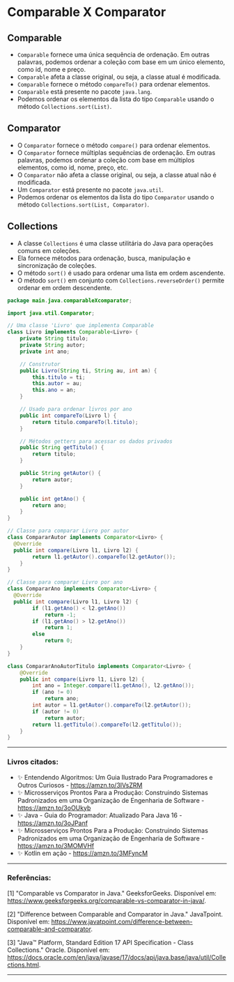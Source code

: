 # Comparable X Comparator

## Comparable

-   `Comparable` fornece uma única sequência de ordenação. Em outras palavras, podemos ordenar a coleção com base em um único elemento, como id, nome e preço.
-   `Comparable` afeta a classe original, ou seja, a classe atual é modificada.
-   `Comparable` fornece o método `compareTo()` para ordenar elementos.
-   `Comparable` está presente no pacote `java.lang`.
-   Podemos ordenar os elementos da lista do tipo `Comparable` usando o método `Collections.sort(List)`.

## Comparator

-   O `Comparator` fornece o método `compare()` para ordenar elementos.
-   O `Comparator` fornece múltiplas sequências de ordenação. Em outras palavras, podemos ordenar a coleção com base em múltiplos elementos, como id, nome, preço, etc.
-   O `Comparator` não afeta a classe original, ou seja, a classe atual não é modificada.
-   Um `Comparator` está presente no pacote `java.util`.
-   Podemos ordenar os elementos da lista do tipo `Comparator` usando o método `Collections.sort(List, Comparator)`.

## Collections

-   A classe `Collections` é uma classe utilitária do Java para operações comuns em coleções.
-   Ela fornece métodos para ordenação, busca, manipulação e sincronização de coleções.
-   O método `sort()` é usado para ordenar uma lista em ordem ascendente.
-   O método `sort()` em conjunto com `Collections.reverseOrder()` permite ordenar em ordem descendente.

```java
package main.java.comparableXcomparator;

import java.util.Comparator;

// Uma classe 'Livro' que implementa Comparable
class Livro implements Comparable<Livro> {
	private String titulo;
	private String autor;
	private int ano;

	// Construtor
	public Livro(String ti, String au, int an) {
		this.titulo = ti;
		this.autor = au;
		this.ano = an;
	}

	// Usado para ordenar livros por ano
	public int compareTo(Livro l) {
		return titulo.compareTo(l.titulo);
	}

	// Métodos getters para acessar os dados privados
	public String getTitulo() {
		return titulo;
	}

	public String getAutor() {
		return autor;
	}

	public int getAno() {
		return ano;
	}
}

// Classe para comparar Livro por autor
class CompararAutor implements Comparator<Livro> {
  @Override
  public int compare(Livro l1, Livro l2) {
		return l1.getAutor().compareTo(l2.getAutor());
	}
}

// Classe para comparar Livro por ano
class CompararAno implements Comparator<Livro> {
  @Override
  public int compare(Livro l1, Livro l2) {
		if (l1.getAno() < l2.getAno())
			return -1;
		if (l1.getAno() > l2.getAno())
			return 1;
		else
			return 0;
	}
}

class CompararAnoAutorTitulo implements Comparator<Livro> {
	@Override
	public int compare(Livro l1, Livro l2) {
		int ano = Integer.compare(l1.getAno(), l2.getAno());
		if (ano != 0)
			return ano;
		int autor = l1.getAutor().compareTo(l2.getAutor());
		if (autor != 0)
			return autor;
		return l1.getTitulo().compareTo(l2.getTitulo());
	}
}
```

---

### Livros citados:

-   ✨ Entendendo Algoritmos: Um Guia Ilustrado Para Programadores e Outros Curiosos - https://amzn.to/3IVsZRM
-   ✨ Microsserviços Prontos Para a Produção: Construindo Sistemas Padronizados em uma Organização de Engenharia de Software - https://amzn.to/3oOUkyb
-   ✨ Java - Guia do Programador: Atualizado Para Java 16 - https://amzn.to/3oJPanf
-   ✨ Microsserviços Prontos Para a Produção: Construindo Sistemas Padronizados em uma Organização de Engenharia de Software - https://amzn.to/3MOMVHf
-   ✨ Kotlin em ação - https://amzn.to/3MFyncM

---

### Referências:

[1] "Comparable vs Comparator in Java." GeeksforGeeks. Disponível em: https://www.geeksforgeeks.org/comparable-vs-comparator-in-java/.

[2] "Difference between Comparable and Comparator in Java." JavaTpoint. Disponível em: https://www.javatpoint.com/difference-between-comparable-and-comparator.

[3] "Java™ Platform, Standard Edition 17 API Specification - Class Collections." Oracle. Disponível em: https://docs.oracle.com/en/java/javase/17/docs/api/java.base/java/util/Collections.html.

---
